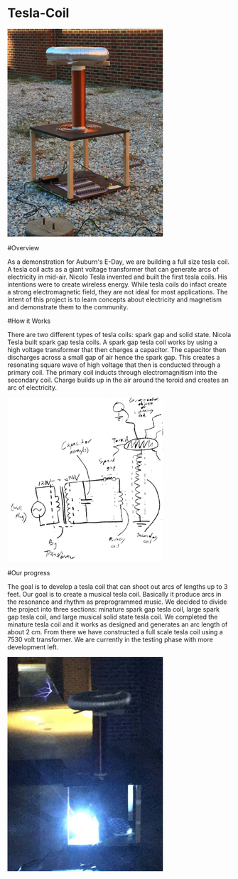 # Tesla-Coil
<img src="/Photos/first_test.jpg" width="350"/>

#Overview

As a demonstration for Auburn's E-Day, we are building a full size tesla coil.  A tesla coil acts as a giant voltage transformer that can generate arcs of electricity in mid-air.  Nicolo Tesla invented and built the first tesla coils.  His intentions were to create wireless energy.  While tesla coils do infact create a strong electromagnetic field, they are not ideal for most applications.  The intent of this project is to learn concepts about electricity and magnetism and demonstrate them to the community.
		
#How it Works

There are two different types of tesla coils: spark gap and solid state.  Nicola Tesla built spark gap tesla coils.  A spark gap tesla coil works by using a high voltage transformer that then charges a capacitor.  The capacitor then discharges across a small gap of air hence the spark gap.  This creates a resonating square wave of high voltage that then is conducted through a primary coil.  The primary coil inducts through electromagnitism into the secondary coil.  Charge builds up in the air around the toroid and creates an arc of electricity.

<img src="/Schematics/inverted_schematic.jpg" width="350"/>
			
#Our progress

The goal is to develop a tesla coil that can shoot out arcs of lengths up to 3 feet.  Our goal is to create a musical tesla coil.  Basically it produce arcs in the resonance and rhythm as preprogrammed music.  We decided to divide the project into three sections: minature spark gap tesla coil, large spark gap tesla coil, and large musical solid state tesla coil.  We completed the minature tesla coil and it works as designed and generates an arc length of about 2 cm.  From there we have constructed a full scale tesla coil using a 7530 volt transformer.  We are currently in the testing phase with more development left.

<img src="/Photos/fourth_test.jpg" width="350"/>
